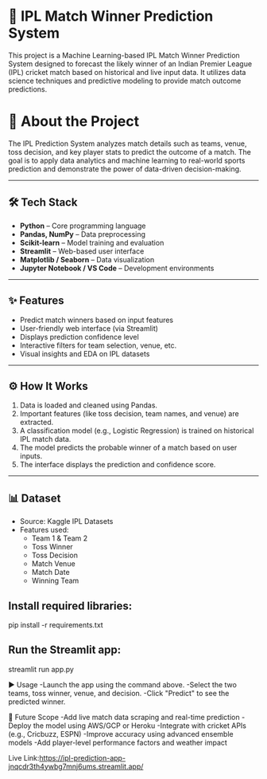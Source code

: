 # 🏏 IPL Match Winner Prediction System

This project is a Machine Learning-based IPL Match Winner Prediction System designed to forecast the likely winner of an Indian Premier League (IPL) cricket match based on historical and live input data. It utilizes data science techniques and predictive modeling to provide match outcome predictions.
# 📖 About the Project

The IPL Prediction System analyzes match details such as teams, venue, toss decision, and key player stats to predict the outcome of a match. The goal is to apply data analytics and machine learning to real-world sports prediction and demonstrate the power of data-driven decision-making.

---

## 🛠 Tech Stack

- **Python** – Core programming language
- **Pandas, NumPy** – Data preprocessing
- **Scikit-learn** – Model training and evaluation
- **Streamlit** – Web-based user interface
- **Matplotlib / Seaborn** – Data visualization
- **Jupyter Notebook / VS Code** – Development environments

---

## ✨ Features

- Predict match winners based on input features
- User-friendly web interface (via Streamlit)
- Displays prediction confidence level
- Interactive filters for team selection, venue, etc.
- Visual insights and EDA on IPL datasets

---

## ⚙️ How It Works

1. Data is loaded and cleaned using Pandas.
2. Important features (like toss decision, team names, and venue) are extracted.
3. A classification model (e.g., Logistic Regression) is trained on historical IPL match data.
4. The model predicts the probable winner of a match based on user inputs.
5. The interface displays the prediction and confidence score.

---

## 📊 Dataset

- Source: Kaggle IPL Datasets 
- Features used:
  - Team 1 & Team 2
  - Toss Winner
  - Toss Decision
  - Match Venue
  - Match Date
  - Winning Team

## Install required libraries:
pip install -r requirements.txt

## Run the Streamlit app:
streamlit run app.py

▶️ Usage
-Launch the app using the command above.
-Select the two teams, toss winner, venue, and decision.
-Click "Predict" to see the predicted winner.


🚀 Future Scope
-Add live match data scraping and real-time prediction
-Deploy the model using AWS/GCP or Heroku
-Integrate with cricket APIs (e.g., Cricbuzz, ESPN)
-Improve accuracy using advanced ensemble models
-Add player-level performance factors and weather impact

Live Link:https://ipl-prediction-app-jnqcdr3th4ywbg7mnj6ums.streamlit.app/















